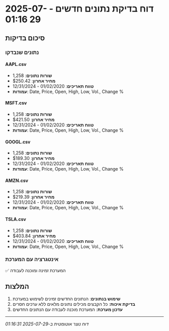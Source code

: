# דוח בדיקת נתונים חדשים - 2025-07-29 01:16

## סיכום בדיקות

### נתונים שנבדקו

#### AAPL.csv
- **שורות נתונים**: 1,258
- **מחיר אחרון**: $250.42
- **טווח תאריכים**: 01/02/2020 - 12/31/2024
- **עמודות**: Date, Price, Open, High, Low, Vol., Change %


#### MSFT.csv
- **שורות נתונים**: 1,258
- **מחיר אחרון**: $421.50
- **טווח תאריכים**: 01/02/2020 - 12/31/2024
- **עמודות**: Date, Price, Open, High, Low, Vol., Change %


#### GOOGL.csv
- **שורות נתונים**: 1,258
- **מחיר אחרון**: $189.30
- **טווח תאריכים**: 01/02/2020 - 12/31/2024
- **עמודות**: Date, Price, Open, High, Low, Vol., Change %


#### AMZN.csv
- **שורות נתונים**: 1,258
- **מחיר אחרון**: $219.39
- **טווח תאריכים**: 01/02/2020 - 12/31/2024
- **עמודות**: Date, Price, Open, High, Low, Vol., Change %


#### TSLA.csv
- **שורות נתונים**: 1,258
- **מחיר אחרון**: $403.84
- **טווח תאריכים**: 01/02/2020 - 12/31/2024
- **עמודות**: Date, Price, Open, High, Low, Vol., Change %


### אינטגרציה עם המערכת
✅ המערכת זמינה ומוכנה לעבודה

## המלצות

1. **שימוש בנתונים**: הנתונים החדשים זמינים לשימוש במערכת
2. **בדיקת איכות**: כל הקבצים מכילים נתונים מלאים ללא ערכים חסרים
3. **עדכון מערכת**: המערכת מוכנה לעבודה עם הנתונים החדשים

---
*דוח נוצר אוטומטית ב-2025-07-29 01:16:31*

